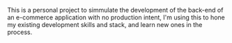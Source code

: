 This is a personal project to simmulate the development of the back-end of an e-commerce application with no production intent, I'm using this to hone my existing development skills and stack, and learn new ones in the process.
